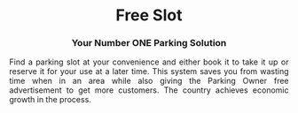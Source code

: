 <html>
<head>
</head>
<body>
</body>
<center><h1>Free Slot</h1></center>
<center><h3>Your Number ONE Parking Solution</h3></center>
<p style="text-align:justify">Find a parking slot at your convenience and either book it to take it up or reserve it for your use at a later time. This system saves you from wasting time when in an area while also giving the Parking Owner free advertisement to get more customers. The country achieves economic growth in the process.</p>
</html>
